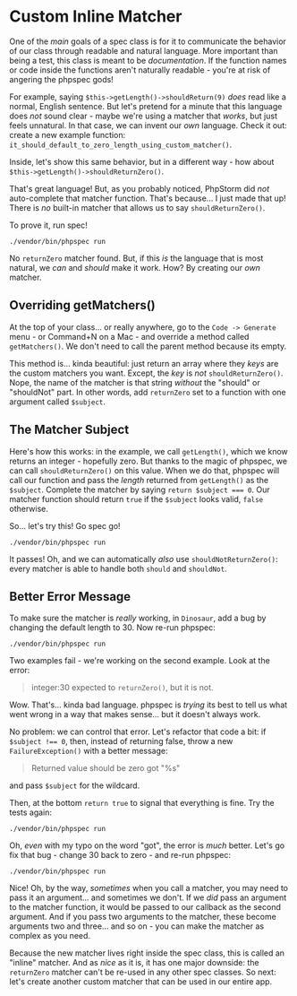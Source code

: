 # Custom Inline Matcher

One of the *main* goals of a spec class is for it to communicate the behavior of
our class through readable and natural language. More important than being a test,
this class is meant to be *documentation*. If the function names or code inside
the functions aren't naturally readable - you're at risk of angering the phpspec
gods!

For example, saying `$this->getLength()->shouldReturn(9)` *does* read like a normal,
English sentence. But let's pretend for a minute that this language does *not* sound
clear - maybe we're using a matcher that *works*, but just feels unnatural. In
that case, we can invent our *own* language. Check it out: create a new example
function: `it_should_default_to_zero_length_using_custom_matcher()`.

Inside, let's show this same behavior, but in a different way - how about
`$this->getLength()->shouldReturnZero()`.

That's great language! But, as you probably noticed, PhpStorm did *not* auto-complete
that matcher function. That's because... I just made that up! There is *no* built-in
matcher that allows us to say `shouldReturnZero()`.

To prove it, run spec!

```terminal
./vendor/bin/phpspec run
```

No `returnZero` matcher found. But, if this *is* the language that is most natural,
we *can* and *should* make it work. How? By creating our *own* matcher.

## Overriding getMatchers()

At the top of your class... or really anywhere, go to the `Code -> Generate` menu -
or Command+N on a Mac - and override a method called `getMatchers()`. We don't need
to call the parent method because its empty.

This method is... kinda beautiful: just return an array where they *keys* are the
custom matchers you want. Except, the *key* is *not* `shouldReturnZero()`. Nope,
the name of the matcher is that string *without* the "should" or "shouldNot" part.
In other words, add `returnZero` set to a function with one argument called `$subject`.

## The Matcher Subject

Here's how this works: in the example, we call `getLength()`, which we know returns
an integer - hopefully zero. But thanks to the magic of phpspec, we can call
`shouldReturnZero()` on this value. When we do that, phpspec will call our function
and pass the *length* returned from `getLength()` as the `$subject`. Complete
the matcher by saying `return $subject === 0`. Our matcher function should return
`true` if the `$subject` looks valid, `false` otherwise.

So... let's try this! Go spec go!

```terminal-silent
./vendor/bin/phpspec run
```

It passes! Oh, and we can automatically *also* use `shouldNotReturnZero()`: every
matcher is able to handle both `should` and `shouldNot`.

## Better Error Message

To make sure the matcher is *really* working, in `Dinosaur`, add a bug by changing
the default length to 30. Now re-run phpspec:

```terminal-silent
./vendor/bin/phpspec run
```

Two examples fail - we're working on the second example. Look at the error:

> integer:30 expected to `returnZero()`, but it is not.

Wow. That's... kinda bad language. phpspec is *trying* its best to tell us what went
wrong in a way that makes sense... but it doesn't always work.

No problem: we can control that error. Let's refactor that code a bit: if
`$subject !== 0`, then, instead of returning false, throw a new
`FailureException()` with a better message:

> Returned value should be zero got "%s"

and pass `$subject` for the wildcard.

Then, at the bottom `return true` to signal that everything is fine. Try the
tests again:

```terminal-silent
./vendor/bin/phpspec run
```

Oh, *even* with my typo on the word "got", the error is *much* better. Let's go
fix that bug - change 30 back to zero - and re-run phpspec:

```terminal-silent
./vendor/bin/phpspec run
```

Nice! Oh, by the way, *sometimes* when you call a matcher, you may need to pass it
an argument... and sometimes we don't. If we *did* pass an argument to the matcher
function, it would be passed to our callback as the second argument. And if you pass
two arguments to the matcher, these become arguments two and three... and so on - 
you can make the matcher as complex as you need.

Because the new matcher lives right inside the spec class, this is called an
"inline" matcher. And as *nice* as it is, it has one major downside: the `returnZero`
matcher can't be re-used in any other spec classes. So next: let's create another
custom matcher that can be used in our entire app.
